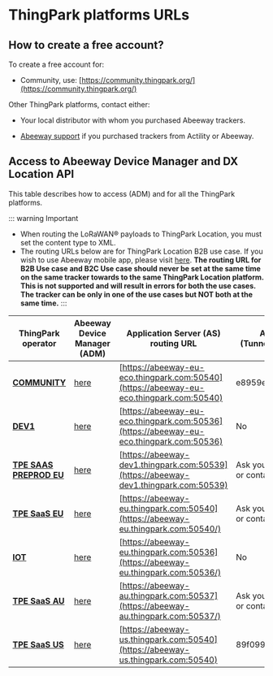 # ThingPark platforms URLs

## How to create a free account?

To create a free account for:

*  Community, use: [https://community.thingpark.org/](https://community.thingpark.org/)<br/>


Other ThingPark platforms, contact either:

* Your local distributor with whom you purchased Abeeway trackers.<br/>

* [Abeeway support](https://thingpark.page.link/AbeewaySupport) if you purchased trackers from Actility or Abeeway.


## Access to Abeeway Device Manager and DX Location API

This table describes how to access  (ADM) and  for all the ThingPark platforms.

::: warning Important

- When routing the LoRaWAN® payloads to ThingPark Location, you must set the content type to XML.
- The routing URLs below are for ThingPark Location B2B use case. If you wish to use Abeeway mobile app, please visit [here](../../C-Procedure-Topics/GetStartedMobileApp_T/README.md). **The routing URL for B2B Use case and B2C Use case should never be set at the same time on the same tracker towards to the same ThingPark Location platform. This is not supported and will result in errors for both the use cases. The tracker can be only in one of the use cases but NOT both at the same time.**
:::

| ThingPark operator      | Abeeway Device Manager (ADM) | Application Server (AS) routing URL | Application Server (AS) Key<br/>(Tunnel Interface Authentication Key) | DX API Platform | DX API Prefix |
| ----------------------- | ---------------------------- | -------------- | ------ | --------------- | ------------- |
| **[COMMUNITY](https://community.thingpark.io/tpe/)**           | [here](https://community.thingpark.io/thingpark/abeewayDeviceAnalyzer/index.php?dxprofile=community-api) | [https://abeeway-eu-eco.thingpark.com:50540](https://abeeway-eu-eco.thingpark.com:50540) | e8959e26fd9bce52700605a9cfe74d53 | [Getting Started](https://dx-api.thingpark.io/getstarted/#/)<br/>[Documentation](https://dx-api.thingpark.io/location/latest)<br/>[Swagger UI](https://dx-api.thingpark.io/location/latest/swagger-ui/index.html?shortUrl=tpdx-location-api-contract.json)|community-api|
| **[DEV1](https://dev1.thingpark.com/portal/web/)**                | [here](https://dev1.thingpark.com/thingpark/abeewayDeviceAnalyzer/index.php?dxprofile=dev1-api) | [https://abeeway-eu-eco.thingpark.com:50536](https://abeeway-eu-eco.thingpark.com:50536) |  No | [Getting Started](https://dx-api.thingpark.io/getstarted/#/)<br/>[Documentation](https://dx-api.thingpark.io/location/latest)<br/>[Swagger UI](https://dx-api.thingpark.io/location/latest/swagger-ui/index.html?shortUrl=tpdx-location-api-contract.json) |dev1-api |
| **[TPE SAAS PREPROD EU](https://thingparkenterprise-preprod.eu.actility.com/tpe)** | [here](https://thingparkenterprise-preprod.eu.actility.com/thingpark/abeewayDeviceAnalyzer/index.php?dxprofile=tpe-eu-preprod-api) | [https://abeeway-dev1.thingpark.com:50539](https://abeeway-dev1.thingpark.com:50539) |  Ask your local distributor<br/>or contact [Abeeway Support](https://thingpark.page.link/AbeewaySupport) | [Getting Started](https://dx-api.thingpark.io/getstarted/#/)<br/>[Documentation](https://dx-api.thingpark.io/location/latest)<br/>[Swagger UI](https://dx-api.thingpark.io/location/latest/swagger-ui/index.html?shortUrl=tpdx-location-api-contract.json)|tpe-eu-preprod-api|
| **[TPE SaaS EU](https://thingparkenterprise.eu.actility.com/tpe/)**         | [here](https://thingparkenterprise.eu.actility.com/thingpark/abeewayDeviceAnalyzer/index.php?dxprofile=tpe-eu-api) | [https://abeeway-eu.thingpark.com:50540](https://abeeway-eu.thingpark.com:50540/) |  Ask your local distributor<br/>or contact [Abeeway Support](https://thingpark.page.link/AbeewaySupport) |[Getting Started](https://dx-api.thingpark.com/getstarted/#/)<br/>[Documentation](https://dx-api.thingpark.com/location/latest)<br/>[Swagger UI](https://dx-api.thingpark.com/location/latest/swagger-ui/index.html?shortUrl=tpdx-location-api-contract.json) |tpe-eu-api|
| **[IOT](https://iot.thingpark.com/portal/web/)**                 | [here](https://iot.thingpark.com/abeewayDeviceAnalyzer/?dxprofile=iot-api) | [https://abeeway-eu.thingpark.com:50536](https://abeeway-eu.thingpark.com:50536/) |  No | [Getting Started](https://dx-api.thingpark.com/getstarted/#/)<br/>[Documentation](https://dx-api.thingpark.com/location/latest)<br/>[Swagger UI](https://dx-api.thingpark.com/location/latest/swagger-ui/index.html?shortUrl=tpdx-location-api-contract.json) | iot-api|
| **[TPE SaaS AU](https://thingparkenterprise.au.actility.com/tpe/)**         | [here](https://thingparkenterprise.au.actility.com/thingpark/abeewayDeviceAnalyzer/index.php?dxprofile=tpe-au1-api) | [https://abeeway-au.thingpark.com:50537](https://abeeway-au.thingpark.com:50537/) |  Ask your local distributor<br/>or contact [Abeeway Support](https://thingpark.page.link/AbeewaySupport) |[Getting Started](https://dx-api-au1.thingpark.com/getstarted/#/)<br/>[Documentation](https://dx-api-au1.thingpark.com/location/latest)<br/>[Swagger UI](https://dx-api-au1.thingpark.com/location/latest/swagger-ui/index.html?shortUrl=tpdx-location-api-contract.json) |tpe-au1-api|
| **[TPE SaaS US](https://thingparkenterprise.us.actility.com/tpe)**         | [here](https://thingparkenterprise.us.actility.com/thingpark/abeewayDeviceAnalyzer/index.php?dxprofile=tpe-us-api) | [https://abeeway-us.thingpark.com:50540](https://abeeway-us.thingpark.com:50540) |  89f099f1ac454f121a4aeab50a41ef54 | [Getting Started](https://dx-api-us.thingpark.com/getstarted/#/)<br/>[Documentation](https://dx-api-us.thingpark.com/location/latest)<br/>[Swagger UI](https://dx-api-us.thingpark.com/location/latest/swagger-ui/index.html?shortUrl=tpdx-location-api-contract.json) | tpe-us-api|

